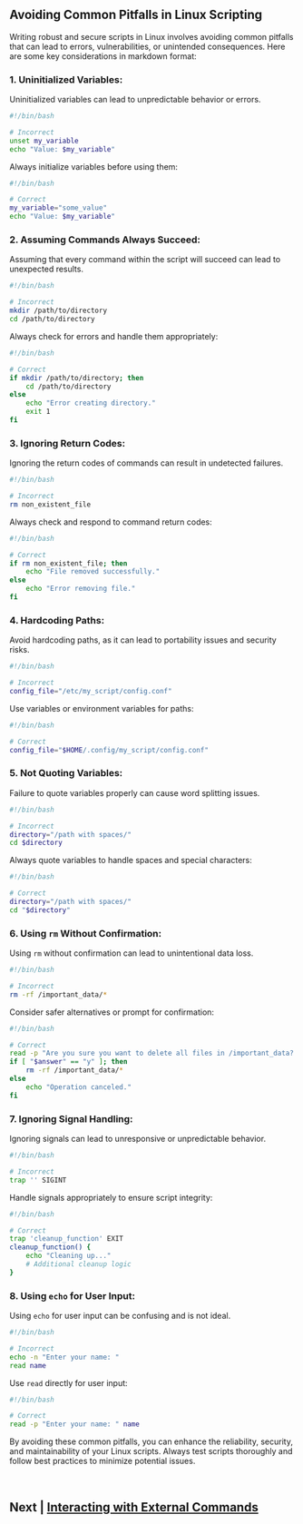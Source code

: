 ## Avoiding Common Pitfalls in Linux Scripting

Writing robust and secure scripts in Linux involves avoiding common pitfalls that can lead to errors, vulnerabilities, or unintended consequences. Here are some key considerations in markdown format:

### 1. **Uninitialized Variables:**

Uninitialized variables can lead to unpredictable behavior or errors.

```bash
#!/bin/bash

# Incorrect
unset my_variable
echo "Value: $my_variable"
```

Always initialize variables before using them:

```bash
#!/bin/bash

# Correct
my_variable="some_value"
echo "Value: $my_variable"
```

### 2. **Assuming Commands Always Succeed:**

Assuming that every command within the script will succeed can lead to unexpected results.

```bash
#!/bin/bash

# Incorrect
mkdir /path/to/directory
cd /path/to/directory
```

Always check for errors and handle them appropriately:

```bash
#!/bin/bash

# Correct
if mkdir /path/to/directory; then
    cd /path/to/directory
else
    echo "Error creating directory."
    exit 1
fi
```

### 3. **Ignoring Return Codes:**

Ignoring the return codes of commands can result in undetected failures.

```bash
#!/bin/bash

# Incorrect
rm non_existent_file
```

Always check and respond to command return codes:

```bash
#!/bin/bash

# Correct
if rm non_existent_file; then
    echo "File removed successfully."
else
    echo "Error removing file."
fi
```

### 4. **Hardcoding Paths:**

Avoid hardcoding paths, as it can lead to portability issues and security risks.

```bash
#!/bin/bash

# Incorrect
config_file="/etc/my_script/config.conf"
```

Use variables or environment variables for paths:

```bash
#!/bin/bash

# Correct
config_file="$HOME/.config/my_script/config.conf"
```

### 5. **Not Quoting Variables:**

Failure to quote variables properly can cause word splitting issues.

```bash
#!/bin/bash

# Incorrect
directory="/path with spaces/"
cd $directory
```

Always quote variables to handle spaces and special characters:

```bash
#!/bin/bash

# Correct
directory="/path with spaces/"
cd "$directory"
```

### 6. **Using `rm` Without Confirmation:**

Using `rm` without confirmation can lead to unintentional data loss.

```bash
#!/bin/bash

# Incorrect
rm -rf /important_data/*
```

Consider safer alternatives or prompt for confirmation:

```bash
#!/bin/bash

# Correct
read -p "Are you sure you want to delete all files in /important_data? (y/n) " answer
if [ "$answer" == "y" ]; then
    rm -rf /important_data/*
else
    echo "Operation canceled."
fi
```

### 7. **Ignoring Signal Handling:**

Ignoring signals can lead to unresponsive or unpredictable behavior.

```bash
#!/bin/bash

# Incorrect
trap '' SIGINT
```

Handle signals appropriately to ensure script integrity:

```bash
#!/bin/bash

# Correct
trap 'cleanup_function' EXIT
cleanup_function() {
    echo "Cleaning up..."
    # Additional cleanup logic
}
```

### 8. **Using `echo` for User Input:**

Using `echo` for user input can be confusing and is not ideal.

```bash
#!/bin/bash

# Incorrect
echo -n "Enter your name: "
read name
```

Use `read` directly for user input:

```bash
#!/bin/bash

# Correct
read -p "Enter your name: " name
```

By avoiding these common pitfalls, you can enhance the reliability, security, and maintainability of your Linux scripts. Always test scripts thoroughly and follow best practices to minimize potential issues.

<br>

## Next | [Interacting with External Commands](https://github.com/lioneltchami/bash-scripting-tutorial/tree/main/Tutorial-Files/16.Interacting-with-External-Commands)
